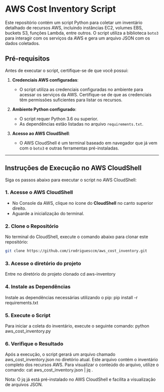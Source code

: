 # AWS Cost Inventory Script

Este repositório contém um script Python para coletar um inventário detalhado de recursos AWS, incluindo instâncias EC2, volumes EBS, buckets S3, funções Lambda, entre outros. O script utiliza a biblioteca `boto3` para interagir com os serviços da AWS e gera um arquivo JSON com os dados coletados.

## Pré-requisitos

Antes de executar o script, certifique-se de que você possui:

1. **Credenciais AWS configuradas**:
   - O script utiliza as credenciais configuradas no ambiente para acessar os serviços da AWS. Certifique-se de que as credenciais têm permissões suficientes para listar os recursos.

2. **Ambiente Python configurado**:
   - O script requer Python 3.6 ou superior.
   - As dependências estão listadas no arquivo `requirements.txt`.

3. **Acesso ao AWS CloudShell**:
   - O AWS CloudShell é um terminal baseado em navegador que já vem com o `boto3` e outras ferramentas pré-instaladas.

---

## Instruções de Execução no AWS CloudShell

Siga os passos abaixo para executar o script no AWS CloudShell:

### 1. Acesse o AWS CloudShell
- No Console da AWS, clique no ícone do **CloudShell** no canto superior direito.
- Aguarde a inicialização do terminal.

### 2. Clone o Repositório
No terminal do CloudShell, execute o comando abaixo para clonar este repositório:

```bash
git clone https://github.com/irodriguesccm/aws_cost_inventory.git
```

### 3. Acesse o diretório do projeto
Entre no diretório do projeto clonado
cd aws-inventory

### 4. Instale as Dependências
Instale as dependências necessárias utilizando o pip:
pip install -r requirements.txt

### 5. Execute o Script
Para iniciar a coleta do inventário, execute o seguinte comando:
python aws_cost_inventory.py

### 6. Verifique o Resultado
Após a execução, o script gerará um arquivo chamado aws_cost_inventory.json no diretório atual. Este arquivo contém o inventário completo dos recursos AWS.
Para visualizar o conteúdo do arquivo, utilize o comando:
cat aws_cost_inventory.json | jq .

Nota: O jq já está pré-instalado no AWS CloudShell e facilita a visualização de arquivos JSON.
